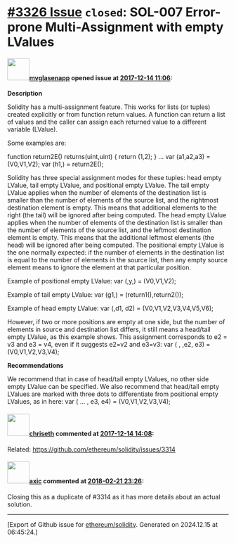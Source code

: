 # [\#3326 Issue](https://github.com/ethereum/solidity/issues/3326) `closed`: SOL-007 Error-prone Multi-Assignment with empty LValues

#### <img src="https://avatars.githubusercontent.com/u/32960326?v=4" width="50">[mvglasenapp](https://github.com/mvglasenapp) opened issue at [2017-12-14 11:06](https://github.com/ethereum/solidity/issues/3326):

**Description**

Solidity has a multi-assignment feature. This works for lists (or tuples) created explicitly or from function return values. A function can return a list of values and the caller can assign each returned value to a different variable (LValue).

Some examples are:

function return2E() returns(uint,uint) {
return (1,2);
}
...
var (a1,a2,a3) = (V0,V1,V2);
var (h1,) = return2E();

Solidity has three special assignment modes for these tuples: head empty LValue, tail empty LValue, and positional empty LValue. The tail empty LValue applies when the number of elements of the destination list is smaller than the number of elements of the source list, and the rightmost destination element is empty. This means that additional elements to the right (the tail) will be ignored after being computed. The head empty LValue applies when the number of elements of the destination list is smaller than the number of elements of the source list, and the leftmost destination element is empty. This means that the additional leftmost elements (the head) will be ignored after being computed. The positional empty LValue is the one normally expected: if the number of elements in the destination list is equal to the number of elements in the source list, then any empty source element means to ignore the element at that particular position.

Example of positional empty LValue:
var (,y,) = (V0,V1,V2);

Example of tail empty LValue:
var (g1,) = (return1(),return2());

Example of head empty LValue:
var (,d1, d2) = (V0,V1,V2,V3,V4,V5,V6);

However, if two or more positions are empty at one side, but the number of elements in source
and destination list differs, it still means a head/tail empty LValue, as this example shows. This
assignment corresponds to e2 = v3 and e3 = v4, even if it suggests e2=v2 and e3=v3:
var ( , ,e2, e3) = (V0,V1,V2,V3,V4);

**Recommendations**

We recommend that in case of head/tail empty LValues, no other side empty LValue can be
specified. We also recommend that head/tail empty LValues are marked with three dots to
differentiate from positional empty LValues, as in here:
var ( ... , e3, e4) = (V0,V1,V2,V3,V4);


#### <img src="https://avatars.githubusercontent.com/u/9073706?v=4" width="50">[chriseth](https://github.com/chriseth) commented at [2017-12-14 14:08](https://github.com/ethereum/solidity/issues/3326#issuecomment-351720541):

Related: https://github.com/ethereum/solidity/issues/3314

#### <img src="https://avatars.githubusercontent.com/u/20340?v=4" width="50">[axic](https://github.com/axic) commented at [2018-02-21 23:26](https://github.com/ethereum/solidity/issues/3326#issuecomment-367513488):

Closing this as a duplicate of #3314 as it has more details about an actual solution.


-------------------------------------------------------------------------------



[Export of Github issue for [ethereum/solidity](https://github.com/ethereum/solidity). Generated on 2024.12.15 at 06:45:24.]
